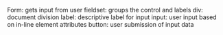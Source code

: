 Form: gets input from user
fieldset: groups the control and labels
div: document division
label: descriptive label for input
input: user input based on in-line element attributes 
button: user submission of input data

